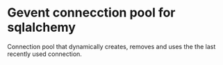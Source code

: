 # Gevent connecction pool for sqlalchemy

Connection pool that dynamically creates, removes and uses the the last
recently used connection.
